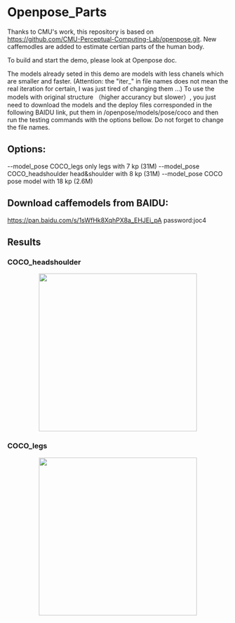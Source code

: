 # Openpose_Parts
Thanks to CMU's work, this repository is based on https://github.com/CMU-Perceptual-Computing-Lab/openpose.git.
New caffemodles are added to estimate certian parts of the human body.

To build and start the demo, please look at Openpose doc.

The models already seted in this demo are models with less chanels which are smaller and faster. (Attention: the "iter_" in file names does not mean the real iteration for certain, I was just tired of changing them …)
To use the models with original structure （higher accurancy but slower）, you just need to download the models and the deploy files corresponded in the following BAIDU link, put them in /openpose/models/pose/coco and then run the testing commands with the options bellow. Do not forget to change the file names.


## Options:
--model_pose COCO_legs  only legs with 7 kp (31M)
--model_pose COCO_headshoulder head&shoulder with 8 kp (31M)
--model_pose COCO pose model with 18 kp  (2.6M)


## Download caffemodels from BAIDU:
https://pan.baidu.com/s/1sWfHk8XqhPX8a_EHJEi_pA  password:joc4


## Results
### COCO_headshoulder
<p align="center">
    <img src="openpose/examples/media-results/headshoulder.gif", width="360">
</p>

### COCO_legs
<p align="center">
    <img src="openpose/examples/media-results/legs.gif", width="360">
</p>

